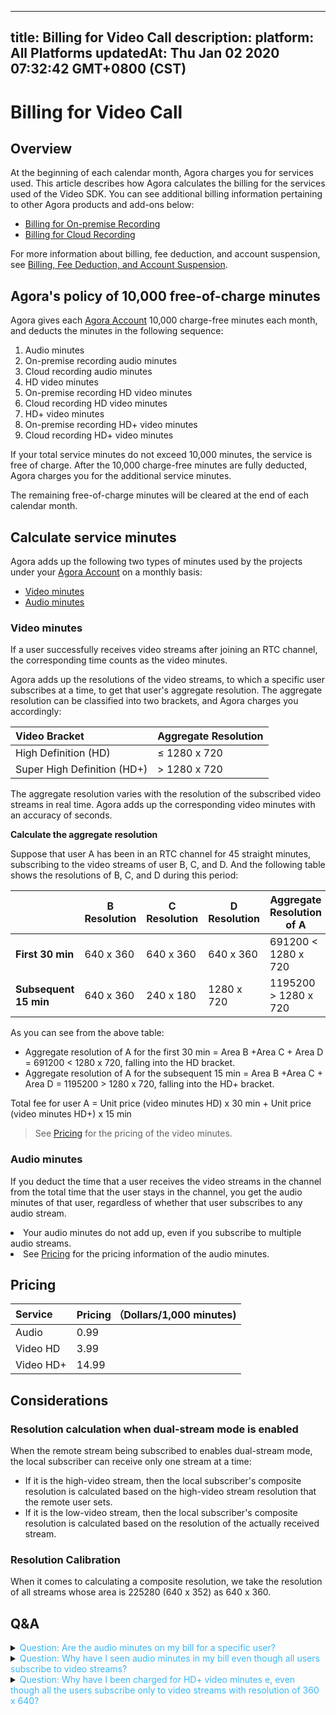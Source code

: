 
---
title: Billing for Video Call
description: 
platform: All Platforms
updatedAt: Thu Jan 02 2020 07:32:42 GMT+0800 (CST)
---
# Billing for Video Call
## Overview


At the beginning of each calendar month, Agora charges you for services used. This article describes how Agora calculates the billing for the services used of the Video SDK. You can see additional billing information pertaining to other Agora products and add-ons below:



- [Billing for On-premise Recording](https://docs.agora.io/en/Recording/billing_recording?platform=All%20Platforms)
- [Billing for Cloud Recording](https://docs.agora.io/en/cloud-recording/billing_cloud_recording?platform=All%20Platforms)



For more information about billing, fee deduction, and account suspension, see [Billing, Fee Deduction, and Account Suspension](https://docs.agora.io/en/faq/billing_account).

## Agora's policy of 10,000 free-of-charge minutes

Agora gives each [Agora Account](https://console.agora.io/) 10,000 charge-free minutes each month, and deducts the minutes in the following sequence: 

1. Audio minutes
2. On-premise recording audio minutes
3. Cloud recording audio minutes 
4. HD video minutes
5. On-premise recording HD video minutes
6. Cloud recording HD video minutes
7. HD+ video minutes
8. On-premise recording HD+ video minutes
9. Cloud recording HD+ video minutes

If your total service minutes do not exceed 10,000 minutes, the service is free of charge. After the 10,000 charge-free minutes are fully deducted, Agora charges you for the additional service minutes.

<div class="alert note">The remaining free-of-charge minutes will be cleared at the end of each calendar month.</div>

## Calculate service minutes




Agora adds up the following two types of minutes used by the projects under your [Agora Account](https://console.agora.io/) on a monthly basis:

- [Video minutes](#vmin)
- [Audio minutes](#amin)
  







### <a name="vmin"></a>Video minutes 

If a user successfully receives video streams after joining an RTC channel, the corresponding time counts as the video minutes. 

Agora adds up the resolutions of the video streams, to which a specific user subscribes at a time, to get that user's aggregate resolution. The aggregate resolution can be classified into two brackets, and Agora charges you accordingly: 



| Video Bracket         | Aggregate Resolution |
| :-------------------- | :------------------- |
| High Definition (HD)  | ≤ 1280 x 720         |
| Super High Definition (HD+) | > 1280 x 720         |





<div class="alert note">The aggregate resolution varies with the resolution of the subscribed video streams in real time. Agora adds up the corresponding video minutes with an accuracy of seconds.</div>

**Calculate the aggregate resolution**

Suppose that user A has been in an RTC channel for 45 straight minutes, subscribing to the video streams of user B, C, and D. And the following table shows the resolutions of B, C, and D during this period:

|                       | B Resolution | C Resolution | D Resolution | Aggregate Resolution of A |
| --------------------- | ------------ | ------------ | ------------ | ------------------------- |
| **First 30 min**      | 640 x 360    | 640 x 360    | 640 x 360    | 691200 < 1280 x 720       |
| **Subsequent 15 min** | 640 x 360    | 240 x 180    | 1280 x 720   | 1195200 > 1280 x 720      |

As you can see from the above table: 

- Aggregate resolution of A for the first 30 min = Area B +Area C + Area D = 691200 < 1280 x 720, falling into the HD bracket. 
- Aggregate resolution of A for the subsequent 15 min = Area B +Area C + Area D = 1195200 > 1280 x 720, falling into the HD+ bracket. 

Total fee for user A = Unit price (video minutes HD) x 30 min + Unit price (video minutes HD+) x 15 min

> See [Pricing](#billing) for the pricing of the video minutes.
> 
> 

### <a name="amin"></a>Audio minutes 

If you deduct the time that a user receives the video streams in the channel from the total time that the user stays in the channel, you get the audio minutes of that user, regardless of whether that user subscribes to any audio stream. 

<div class="alert note"><li>Your audio minutes do not add up, even if you subscribe to multiple audio streams. </li><li>See <a href="#billing">Pricing</a> for the pricing information of the audio minutes. </li></div>






## Pricing





| Service<a name="billing"></a> | Pricing （Dollars/1,000 minutes) |
| :---------------------------- | :------------------------------- |
| Audio                         | 0.99                             |
| Video HD                      | 3.99                             |
| Video HD+                     | 14.99                            |









## Considerations



### Resolution calculation when dual-stream mode is enabled 

When the remote stream being subscribed to enables dual-stream mode, the local subscriber can receive only one stream at a time: 

- If it is the high-video stream, then the local subscriber's composite resolution is calculated based on the high-video stream resolution that the remote user sets. 
- If it is the low-video stream, then the local subscriber's composite resolution is calculated based on the resolution of the actually received stream. 

### Resolution Calibration

When it comes to calculating a composite resolution, we take the resolution of all streams whose area is 225280 (640 x 352) as 640 x 360. 







## Q&A



<details>
	<summary><font color="#3ab7f8">Question: Are the audio minutes on my bill for a specific user?</font></summary>

No. The audio minutes that you see on your bill are the sum of the audio minutes used by all users under your Agora account. In other words, the audio minutes are <i>not</i> for a specific user or for users in a specific channel.  

</details>




<details>
	<summary><font color="#3ab7f8">Question: Why have I seen audio minutes in my bill even though all users subscribe to video streams?</font></summary>

Chances are: <ul><li>The user being subscribed to has not subscribed to any video stream.</li><li>After subscribing to a video stream, a user has not received any video stream due to poor network conditions or issues on the host side. </li></ul> If either of these conditions occurs, the corresponding user's aggregate resolution is 0 and the user's service time counts as the audio minutes. 

</details>
<details>
	<summary><font color="#3ab7f8">Question: Why have I been charged for HD+ video minutes e, even though all the users subscribe only to video streams with resolution of 360 x 640?</font></summary>

The aggregate resolution is a sum of all the resolutions of the video streams, to which a user subscribe. That said, the more video streams a user subscribe to, the more likely that user's aggregate resolution falls into the HD+ bracket ( > 1280 x 720). 
</details>







